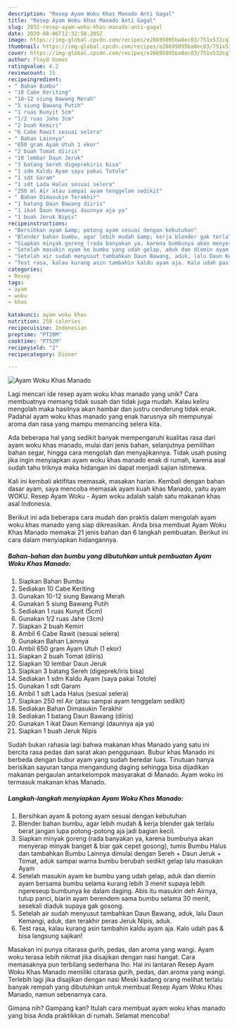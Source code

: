 ```yaml
---
description: "Resep Ayam Woku Khas Manado Anti Gagal"
title: "Resep Ayam Woku Khas Manado Anti Gagal"
slug: 2032-resep-ayam-woku-khas-manado-anti-gagal
date: 2020-08-06T12:32:58.205Z
image: https://img-global.cpcdn.com/recipes/e26695095ba8ec03/751x532cq70/ayam-woku-khas-manado-foto-resep-utama.jpg
thumbnail: https://img-global.cpcdn.com/recipes/e26695095ba8ec03/751x532cq70/ayam-woku-khas-manado-foto-resep-utama.jpg
cover: https://img-global.cpcdn.com/recipes/e26695095ba8ec03/751x532cq70/ayam-woku-khas-manado-foto-resep-utama.jpg
author: Floyd Gomez
ratingvalue: 4.2
reviewcount: 15
recipeingredient:
- " Bahan Bumbu"
- "10 Cabe Keriting"
- "10-12 siung Bawang Merah"
- "5 siung Bawang Putih"
- "1 ruas Kunyit 5cm"
- "1/2 ruas Jahe 3cm"
- "2 buah Kemiri"
- "6 Cabe Rawit sesuai selera"
- " Bahan Lainnya"
- "650 gram Ayam Utuh 1 ekor"
- "2 buah Tomat diiris"
- "10 lembar Daun Jeruk"
- "3 batang Sereh digeprekiris bisa"
- "1 sdm Kaldu Ayam saya pakai Totole"
- "1 sdt Garam"
- "1 sdt Lada Halus sesuai selera"
- "250 ml Air atau sampai ayam tenggelam sedikit"
- " Bahan Dimasukin Terakhir"
- "1 batang Daun Bawang diiris"
- "1 ikat Daun Kemangi daunnya aja ya"
- "1 buah Jeruk Nipis"
recipeinstructions:
- "Bersihkan ayam &amp; potong ayam sesuai dengan kebutuhan"
- "Blender bahan bumbu, agar lebih mudah &amp; kerja blender gak terlalu berat jangan lupa potong-potong aja jadi bagian kecil."
- "Siapkan minyak goreng (rada banyakan ya, karena bumbunya akan menyerap minyak banget &amp; biar gak cepet gosong), tumis Bumbu Halus dan tambahkan Bumbu Lainnya dimulai dengan Sereh + Daun Jeruk + Tomat, aduk sampai warna bumbu berubah sedikit gelap lalu masukan Ayam"
- "Setelah masukin ayam ke bumbu yang udah gelap, aduk dan diemin ayam bersama bumbu selama kurang lebih 3 menit supaya lebih ngereseup bumbunya ke dalam daging. Abis itu masukin deh Airnya, tutup panci, biarin ayam berendem sama bumbu selama 30 menit, sesekali diaduk supaya gak gosong."
- "Setelah air sudah menyusut tambahkan Daun Bawang, aduk, lalu Daun Kemangi, aduk, dan terakhir peras Jeruk Nipis, aduk."
- "Test rasa, kalau kurang asin tambahin kaldu ayam aja. Kalo udah pas &amp; bisa langsung sajikan!"
categories:
- Resep
tags:
- ayam
- woku
- khas

katakunci: ayam woku khas 
nutrition: 258 calories
recipecuisine: Indonesian
preptime: "PT20M"
cooktime: "PT52M"
recipeyield: "2"
recipecategory: Dinner

---
```



![Ayam Woku Khas Manado](https://img-global.cpcdn.com/recipes/e26695095ba8ec03/751x532cq70/ayam-woku-khas-manado-foto-resep-utama.jpg)

Lagi mencari ide resep ayam woku khas manado yang unik? Cara membuatnya memang tidak susah dan tidak juga mudah. Kalau keliru mengolah maka hasilnya akan hambar dan justru cenderung tidak enak. Padahal ayam woku khas manado yang enak harusnya sih mempunyai aroma dan rasa yang mampu memancing selera kita.

Ada beberapa hal yang sedikit banyak mempengaruhi kualitas rasa dari ayam woku khas manado, mulai dari jenis bahan, selanjutnya pemilihan bahan segar, hingga cara mengolah dan menyajikannya. Tidak usah pusing jika ingin menyiapkan ayam woku khas manado enak di rumah, karena asal sudah tahu triknya maka hidangan ini dapat menjadi sajian istimewa.

Kali ini kembali aktifitas memasak, masakan harian. Kembali dengan bahan dasar ayam, saya mencoba memasak ayam kuah khas Manado, yaitu ayam WOKU. Resep Ayam Woku - Ayam woku adalah salah satu makanan khas asal Indonesia.


Berikut ini ada beberapa cara mudah dan praktis dalam mengolah ayam woku khas manado yang siap dikreasikan. Anda bisa membuat Ayam Woku Khas Manado memakai 21 jenis bahan dan 6 langkah pembuatan. Berikut ini cara dalam menyiapkan hidangannya.

<!--inarticleads1-->

##### Bahan-bahan dan bumbu yang dibutuhkan untuk pembuatan Ayam Woku Khas Manado:

1. Siapkan  Bahan Bumbu
1. Sediakan 10 Cabe Keriting
1. Gunakan 10-12 siung Bawang Merah
1. Gunakan 5 siung Bawang Putih
1. Sediakan 1 ruas Kunyit (5cm)
1. Gunakan 1/2 ruas Jahe (3cm)
1. Siapkan 2 buah Kemiri
1. Ambil 6 Cabe Rawit (sesuai selera)
1. Gunakan  Bahan Lainnya
1. Ambil 650 gram Ayam Utuh (1 ekor)
1. Siapkan 2 buah Tomat (diiris)
1. Siapkan 10 lembar Daun Jeruk
1. Siapkan 3 batang Sereh (digeprek/iris bisa)
1. Sediakan 1 sdm Kaldu Ayam (saya pakai Totole)
1. Gunakan 1 sdt Garam
1. Ambil 1 sdt Lada Halus (sesuai selera)
1. Siapkan 250 ml Air (atau sampai ayam tenggelam sedikit)
1. Sediakan  Bahan Dimasukin Terakhir
1. Sediakan 1 batang Daun Bawang (diiris)
1. Gunakan 1 ikat Daun Kemangi (daunnya aja ya)
1. Siapkan 1 buah Jeruk Nipis


Sudah bukan rahasia lagi bahwa makanan khas Manado yang satu ini bercita rasa pedas dan sarat akan penggunaan. Bubur khas Manado ini berbeda dengan bubur ayam yang sudah beredar luas. Tinutuan hanya berisikan sayuran tanpa mengandung daging sehingga bisa dijadikan makanan pergaulan antarkelompok masyarakat di Manado. Ayam woku ini termasuk makanan khas Manado. 

<!--inarticleads2-->

##### Langkah-langkah menyiapkan Ayam Woku Khas Manado:

1. Bersihkan ayam &amp; potong ayam sesuai dengan kebutuhan
1. Blender bahan bumbu, agar lebih mudah &amp; kerja blender gak terlalu berat jangan lupa potong-potong aja jadi bagian kecil.
1. Siapkan minyak goreng (rada banyakan ya, karena bumbunya akan menyerap minyak banget &amp; biar gak cepet gosong), tumis Bumbu Halus dan tambahkan Bumbu Lainnya dimulai dengan Sereh + Daun Jeruk + Tomat, aduk sampai warna bumbu berubah sedikit gelap lalu masukan Ayam
1. Setelah masukin ayam ke bumbu yang udah gelap, aduk dan diemin ayam bersama bumbu selama kurang lebih 3 menit supaya lebih ngereseup bumbunya ke dalam daging. Abis itu masukin deh Airnya, tutup panci, biarin ayam berendem sama bumbu selama 30 menit, sesekali diaduk supaya gak gosong.
1. Setelah air sudah menyusut tambahkan Daun Bawang, aduk, lalu Daun Kemangi, aduk, dan terakhir peras Jeruk Nipis, aduk.
1. Test rasa, kalau kurang asin tambahin kaldu ayam aja. Kalo udah pas &amp; bisa langsung sajikan!


Masakan ini punya citarasa gurih, pedas, dan aroma yang wangi. Ayam woku terasa lebih nikmat jika disajikan dengan nasi hangat. Cara memasaknya pun terbilang sederhana lho. Hal ini lantaran Resep Ayam Woku Khas Manado memiliki citarasa gurih, pedas, dan aroma yang wangi. Terlebih lagi jika disajikan dengan nasi Meski kadang orang melihat terlalu banyak rempah yang dibutuhkan untuk membuat Resep Ayam Woku Khas Manado, namun sebenarnya cara. 

Gimana nih? Gampang kan? Itulah cara membuat ayam woku khas manado yang bisa Anda praktikkan di rumah. Selamat mencoba!
